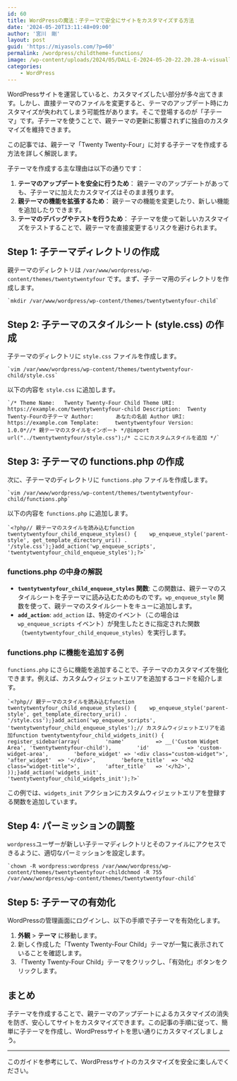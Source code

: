 ```yaml
---
id: 60
title: WordPressの魔法：子テーマで安全にサイトをカスタマイズする方法
date: '2024-05-20T13:11:48+09:00'
author: '宮川　剛'
layout: post
guid: 'https://miyasols.com/?p=60'
permalink: /wordpress/childtheme-functions/
image: /wp-content/uploads/2024/05/DALL·E-2024-05-20-22.20.28-A-visually-appealing-image-representing-a-WordPress-blog-with-the-title-WordPressの魔法：子テーマで安全にサイトをカスタマイズする方法-in-both-English-and-Japanese.-The-image-.webp
categories:
    - WordPress
---
```


WordPressサイトを運営していると、カスタマイズしたい部分が多々出てきます。しかし、直接テーマのファイルを変更すると、テーマのアップデート時にカスタマイズが失われてしまう可能性があります。そこで登場するのが「子テーマ」です。子テーマを使うことで、親テーマの更新に影響されずに独自のカスタマイズを維持できます。

この記事では、親テーマ「Twenty Twenty-Four」に対する子テーマを作成する方法を詳しく解説します。


子テーマを作成する主な理由は以下の通りです：

1. **テーマのアップデートを安全に行うため**： 親テーマのアップデートがあっても、子テーマに加えたカスタマイズはそのまま残ります。
2. **親テーマの機能を拡張するため**： 親テーマの機能を変更したり、新しい機能を追加したりできます。
3. **テーマのデバッグやテストを行うため**： 子テーマを使って新しいカスタマイズをテストすることで、親テーマを直接変更するリスクを避けられます。

## <span class="ez-toc-section" id="Step_1_%E5%AD%90%E3%83%86%E3%83%BC%E3%83%9E%E3%83%87%E3%82%A3%E3%83%AC%E3%82%AF%E3%83%88%E3%83%AA%E3%81%AE%E4%BD%9C%E6%88%90"></span>Step 1: 子テーマディレクトリの作成<span class="ez-toc-section-end"></span>

親テーマのディレクトリは `/var/www/wordpress/wp-content/themes/twentytwentyfour` です。まず、子テーマ用のディレクトリを作成します。

```
`mkdir /var/www/wordpress/wp-content/themes/twentytwentyfour-child`
```

## <span class="ez-toc-section" id="Step_2_%E5%AD%90%E3%83%86%E3%83%BC%E3%83%9E%E3%81%AE%E3%82%B9%E3%82%BF%E3%82%A4%E3%83%AB%E3%82%B7%E3%83%BC%E3%83%88_stylecss_%E3%81%AE%E4%BD%9C%E6%88%90"></span>Step 2: 子テーマのスタイルシート (style.css) の作成<span class="ez-toc-section-end"></span>

子テーマのディレクトリに `style.css` ファイルを作成します。

```
`vim /var/www/wordpress/wp-content/themes/twentytwentyfour-child/style.css`
```

以下の内容を `style.css` に追加します。

```
`/* Theme Name:   Twenty Twenty-Four Child Theme URI:    https://example.com/twentytwentyfour-child Description:  Twenty Twenty-Fourの子テーマ Author:       あなたの名前 Author URI:   https://example.com Template:     twentytwentyfour Version:      1.0.0*//* 親テーマのスタイルをインポート */@import url("../twentytwentyfour/style.css");/* ここにカスタムスタイルを追加 */`
```

## <span class="ez-toc-section" id="Step_3_%E5%AD%90%E3%83%86%E3%83%BC%E3%83%9E%E3%81%AE_functionsphp_%E3%81%AE%E4%BD%9C%E6%88%90"></span>Step 3: 子テーマの functions.php の作成<span class="ez-toc-section-end"></span>

次に、子テーマのディレクトリに `functions.php` ファイルを作成します。

```
`vim /var/www/wordpress/wp-content/themes/twentytwentyfour-child/functions.php`
```

以下の内容を `functions.php` に追加します。

```
`<?php// 親テーマのスタイルを読み込むfunction twentytwentyfour_child_enqueue_styles() {    wp_enqueue_style('parent-style', get_template_directory_uri() . '/style.css');}add_action('wp_enqueue_scripts', 'twentytwentyfour_child_enqueue_styles');?>`
```

### <span class="ez-toc-section" id="functionsphp_%E3%81%AE%E4%B8%AD%E8%BA%AB%E3%81%AE%E8%A7%A3%E8%AA%AC"></span>functions.php の中身の解説<span class="ez-toc-section-end"></span>

- **`twentytwentyfour_child_enqueue_styles` 関数**: この関数は、親テーマのスタイルシートを子テーマに読み込むためのものです。`wp_enqueue_style` 関数を使って、親テーマのスタイルシートをキューに追加します。
- **`add_action`**: `add_action` は、特定のイベント（この場合は `wp_enqueue_scripts` イベント）が発生したときに指定された関数（`twentytwentyfour_child_enqueue_styles`）を実行します。

### <span class="ez-toc-section" id="functionsphp_%E3%81%AB%E6%A9%9F%E8%83%BD%E3%82%92%E8%BF%BD%E5%8A%A0%E3%81%99%E3%82%8B%E4%BE%8B"></span>functions.php に機能を追加する例<span class="ez-toc-section-end"></span>

`functions.php` にさらに機能を追加することで、子テーマのカスタマイズを強化できます。例えば、カスタムウィジェットエリアを追加するコードを紹介します。

```
`<?php// 親テーマのスタイルを読み込むfunction twentytwentyfour_child_enqueue_styles() {    wp_enqueue_style('parent-style', get_template_directory_uri() . '/style.css');}add_action('wp_enqueue_scripts', 'twentytwentyfour_child_enqueue_styles');// カスタムウィジェットエリアを追加function twentytwentyfour_child_widgets_init() {    register_sidebar(array(        'name'          => __('Custom Widget Area', 'twentytwentyfour-child'),        'id'            => 'custom-widget-area',        'before_widget' => '<div class="custom-widget">',        'after_widget'  => '</div>',        'before_title'  => '<h2 class="widget-title">',        'after_title'   => '</h2>',    ));}add_action('widgets_init', 'twentytwentyfour_child_widgets_init');?>`
```

この例では、`widgets_init` アクションにカスタムウィジェットエリアを登録する関数を追加しています。

## <span class="ez-toc-section" id="Step_4_%E3%83%91%E3%83%BC%E3%83%9F%E3%83%83%E3%82%B7%E3%83%A7%E3%83%B3%E3%81%AE%E8%AA%BF%E6%95%B4"></span>Step 4: パーミッションの調整<span class="ez-toc-section-end"></span>

`wordpress`ユーザーが新しい子テーマディレクトリとそのファイルにアクセスできるように、適切なパーミッションを設定します。

```
`chown -R wordpress:wordpress /var/www/wordpress/wp-content/themes/twentytwentyfour-childchmod -R 755 /var/www/wordpress/wp-content/themes/twentytwentyfour-child`
```

## <span class="ez-toc-section" id="Step_5_%E5%AD%90%E3%83%86%E3%83%BC%E3%83%9E%E3%81%AE%E6%9C%89%E5%8A%B9%E5%8C%96"></span>Step 5: 子テーマの有効化<span class="ez-toc-section-end"></span>

WordPressの管理画面にログインし、以下の手順で子テーマを有効化します。

1. **外観** &gt; **テーマ** に移動します。
2. 新しく作成した「Twenty Twenty-Four Child」テーマが一覧に表示されていることを確認します。
3. 「Twenty Twenty-Four Child」テーマをクリックし、「有効化」ボタンをクリックします。

## <span class="ez-toc-section" id="%E3%81%BE%E3%81%A8%E3%82%81"></span>まとめ<span class="ez-toc-section-end"></span>

子テーマを作成することで、親テーマのアップデートによるカスタマイズの消失を防ぎ、安心してサイトをカスタマイズできます。この記事の手順に従って、簡単に子テーマを作成し、WordPressサイトを思い通りにカスタマイズしましょう。

---

このガイドを参考にして、WordPressサイトのカスタマイズを安全に楽しんでください。
